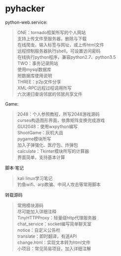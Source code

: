 # pyhacker
python-web.service:<br>
> ONE：tornado框架所写的个人网站<br>
> 支持上传文件至服务器，删除与下载<br>
> 在线爬虫，输入标签与网址，或上传html文件<br>
> 远程控制服务器执行shell，可设置访问密码<br>
> 在线执行python程序，兼容python2.7、python3.5<br>
> TWO：事务记录网站<br>
> 使用mysql数据库<br>
> 附数据库使用说明<br>
> THREE：p2p文件分享<br>
> XML-RPC远程过程调用所写<br>
> 六次递归查询邻居的邻居共享文件<br>

Game:<br>
> 2048：个人参照教程，所写2048游戏源码<br>
> curses构造图形界面，依靠矩阵变换完成游戏<br>
> GUI2048：使用wxpython编写<br>
> ShootGame：灰机大战<br>
> pygame模块所写<br>
> 加入子弹强化、医疗包、炸弹包<br>
> calculate：Tkinter模块所写的计算器<br>
> 界面简单，支持基本计算<br>

脚本·笔记<br>
> kali linux学习笔记<br>
> 钓鱼wifi、arp欺骗、中间人攻击等常用脚本<br>

转载源码<br>
> 常用模块源码<br>
> 尽可能加入详细注释<br>
> TinyHTTPProxy：轻量级http代理服务器<br>
> chat_service：socket编写简单聊天室<br>
> notice：自定义公告栏<br>
> translate：即时翻译，有道API<br>
> change.html：实现文本转为html文件<br>
> 小项目：常见简易项目，加入详细注解<br>
